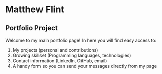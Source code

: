 # Matthew Flint
## Portfolio Project
Welcome to my main portfolio page! In here you will find easy access to:
1. My projects (personal and contributions)
2. Growing skillset (Programming languages, technologies)
3. Contact information (LinkedIn, GitHub, email)
4. A handy form so you can send your messages directly from my page
